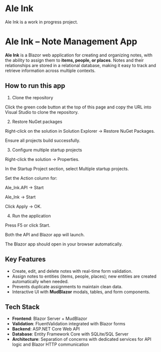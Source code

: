 # Ale Ink

Ale Ink is a work in progress project.

# Ale Ink – Note Management App  

**Ale Ink** is a Blazor web application for creating and organizing notes, with the ability to assign them to **items, people, or places**. Notes and their relationships are stored in a relational database, making it easy to track and retrieve information across multiple contexts.  

## How to run this app
1. Clone the repository

Click the green code button at the top of this page and copy the URL into Visual Studio to clone the repository.

2. Restore NuGet packages

Right-click on the solution in Solution Explorer → Restore NuGet Packages.

Ensure all projects build successfully.

3. Configure multiple startup projects

Right-click the solution → Properties.

In the Startup Project section, select Multiple startup projects.

Set the Action column for:

Ale_Ink.API → Start

Ale_Ink → Start

Click Apply → OK.

4. Run the application

Press F5 or click Start.

Both the API and Blazor app will launch.

The Blazor app should open in your browser automatically.

## Key Features  
- Create, edit, and delete notes with real-time form validation.  
- Assign notes to entities (items, people, places); new entities are created automatically when needed.  
- Prevents duplicate assignments to maintain clean data.  
- Interactive UI with **MudBlazor** modals, tables, and form components.  

## Tech Stack  
- **Frontend**: Blazor Server + MudBlazor  
- **Validation**: FluentValidation integrated with Blazor forms  
- **Backend**: ASP.NET Core Web API  
- **Database**: Entity Framework Core with SQLite/SQL Server  
- **Architecture**: Separation of concerns with dedicated services for API logic and Blazor HTTP communication  

